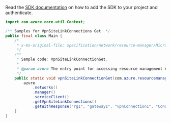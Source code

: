 Read the [SDK documentation](https://github.com/Azure/azure-sdk-for-java/blob/azure-resourcemanager_2.14.0/sdk/resourcemanager/azure-resourcemanager/README.md) on how to add the SDK to your project and authenticate.

```java
import com.azure.core.util.Context;

/** Samples for VpnSiteLinkConnections Get. */
public final class Main {
    /*
     * x-ms-original-file: specification/network/resource-manager/Microsoft.Network/stable/2021-05-01/examples/VpnSiteLinkConnectionGet.json
     */
    /**
     * Sample code: VpnSiteLinkConnectionGet.
     *
     * @param azure The entry point for accessing resource management APIs in Azure.
     */
    public static void vpnSiteLinkConnectionGet(com.azure.resourcemanager.AzureResourceManager azure) {
        azure
            .networks()
            .manager()
            .serviceClient()
            .getVpnSiteLinkConnections()
            .getWithResponse("rg1", "gateway1", "vpnConnection1", "Connection-Link1", Context.NONE);
    }
}
```
